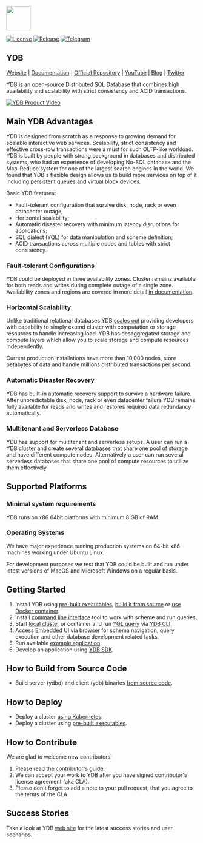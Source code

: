 <img width="64" src="ydb/docs/_assets/logo.svg"/><br/>

[![License](https://img.shields.io/badge/License-Apache%202.0-blue.svg)](https://github.com/ydb-platform/ydb/blob/main/LICENSE)
[![Release](https://img.shields.io/github/v/release/ydb-platform/ydb.svg?style=flat-square)](https://github.com/ydb-platform/ydb/releases)
[![Telegram](https://img.shields.io/badge/chat-on%20Telegram-2ba2d9.svg)](https://t.me/ydb_en)

## YDB

[Website](https://ydb.tech) |
[Documentation](https://ydb.tech/docs) |
[Official Repository](https://github.com/ydb-platform/ydb) |
[YouTube](https://www.youtube.com/c/YDBPlatform) |
[Blog](https://medium.com/ydbtech) |
[Twitter](https://twitter.com/YDBPlatform)

YDB is an open-source Distributed SQL Database that combines high availability and scalability with strict consistency and ACID transactions.

[![YDB Product Video](ydb/docs/_assets/ydb-promo-video.png)](https://youtu.be/bxZRUtMAlFI)

## Main YDB Advantages

YDB is designed from scratch as a response to growing demand for scalable interactive web services. Scalability, strict consistency and effective cross-row transactions were a must for such OLTP-like workload. YDB is built by people with strong background in databases and distributed systems, who had an experience of developing No-SQL database and the Map-Reduce system for one of the largest search engines in the world.
We found that YDB's flexible design allows us to build more services on top of it including persistent queues and virtual block devices.

Basic YDB features:

  - Fault-tolerant configuration that survive disk, node, rack or even datacenter outage;
  - Horizontal scalability;
  - Automatic disaster recovery with minimum latency disruptions for applications;
  - SQL dialect (YQL) for data manipulation and scheme definition;
  - ACID transactions across multiple nodes and tables with strict consistency.

### Fault-tolerant Configurations

YDB could be deployed in three availability zones. Cluster remains available for both reads and writes during complete outage of a single zone. Availability zones and regions are covered in more detail [in documentation](https://ydb.tech/en/docs/concepts/databases#regions-az).

### Horizontal Scalability

Unlike traditional relational databases YDB [scales out](https://en.wikipedia.org/wiki/Scalability#Horizontal_or_scale_out) providing developers with capability to simply extend cluster with computation or storage resources to handle increasing load. YDB has desaggregated storage and compute layers which allow you to scale storage and compute resources independently.

Current production installations have more than 10,000 nodes, store petabytes of data and handle millions distributed transactions per second.

### Automatic Disaster Recovery

YDB has built-in automatic recovery support to survive a hardware failure. After unpredictable disk, node, rack or even datacenter failure YDB remains fully available for reads and writes and restores required data redundancy automatically.

### Multitenant and Serverless Database
YDB has support for multitenant and serverless setups. A user can run a YDB cluster and create several databases that share one pool of storage and have different compute nodes. Alternatively a user can run several serverless databases that share one pool of compute resources to utilize them effectively.

## Supported Platforms

### Minimal system requirements

YDB runs on x86 64bit platforms with minimum 8 GB of RAM.

### Operating Systems

We have major experience running production systems on 64-bit x86 machines working under Ubuntu Linux.

For development purposes we test that YDB could be built and run under latest versions of MacOS and Microsoft Windows on a regular basis.

## Getting Started

1. Install YDB using [pre-built executables](https://ydb.tech/en/docs/getting_started/self_hosted/ydb_local), [build it from source](BUILD.md) or [use Docker container](https://ydb.tech/en/docs/getting_started/self_hosted/ydb_docker).
1. Install [command line interface](https://ydb.tech/en/docs/getting_started/cli) tool to work with scheme and run queries.
1. Start [local cluster](https://ydb.tech/en/docs/getting_started/self_hosted/ydb_local) or container and run [YQL query](https://ydb.tech/en/docs/yql/reference/) via [YDB CLI](https://ydb.tech/en/docs/getting_started/cli).
1. Access [Embedded UI](https://ydb.tech/en/docs/maintenance/embedded_monitoring/) via browser for schema navigation, query execution and other database development related tasks.
1. Run available [example application](https://ydb.tech/en/docs/reference/ydb-sdk/example/go/).
1. Develop an application using [YDB SDK](https://ydb.tech/en/docs/reference/ydb-sdk/).


## How to Build from Source Code
* Build server (ydbd) and client (ydb) binaries [from source code](BUILD.md).

## How to Deploy

* Deploy a cluster [using Kubernetes](https://ydb.tech/en/docs/deploy/orchestrated/concepts).
* Deploy a cluster using [pre-built executables](https://ydb.tech/en/docs/getting_started/self_hosted/ydb_local).

## How to Contribute

We are glad to welcome new contributors!

1. Please read the [contributor's guide](CONTRIBUTING.md).
2. We can accept your work to YDB after you have signed contributor's license agreement (aka CLA).
3. Please don't forget to add a note to your pull request, that you agree to the terms of the CLA.

## Success Stories

Take a look at YDB [web site](https://ydb.tech/) for the latest success stories and user scenarios.
